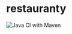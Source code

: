 # restauranty
![Java CI with Maven](https://github.com/Taskyers/restauranty/workflows/Java%20CI%20with%20Maven/badge.svg)
